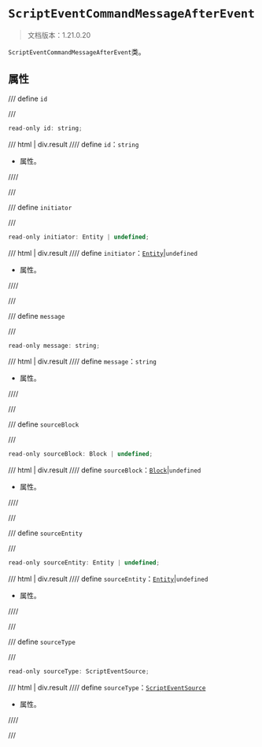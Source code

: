 # `ScriptEventCommandMessageAfterEvent`

> 文档版本：1.21.0.20

`ScriptEventCommandMessageAfterEvent`类。

## 属性

/// define
`id`


///

```js
read-only id: string;
```

/// html | div.result
//// define
`id`：`string`

- 属性。


////

///


/// define
`initiator`


///

```js
read-only initiator: Entity | undefined;
```

/// html | div.result
//// define
`initiator`：[`Entity`](./entity.md)|`undefined`

- 属性。


////

///


/// define
`message`


///

```js
read-only message: string;
```

/// html | div.result
//// define
`message`：`string`

- 属性。


////

///


/// define
`sourceBlock`


///

```js
read-only sourceBlock: Block | undefined;
```

/// html | div.result
//// define
`sourceBlock`：[`Block`](./block.md)|`undefined`

- 属性。


////

///


/// define
`sourceEntity`


///

```js
read-only sourceEntity: Entity | undefined;
```

/// html | div.result
//// define
`sourceEntity`：[`Entity`](./entity.md)|`undefined`

- 属性。


////

///


/// define
`sourceType`


///

```js
read-only sourceType: ScriptEventSource;
```

/// html | div.result
//// define
`sourceType`：[`ScriptEventSource`](./scripteventsource.md)

- 属性。


////

///

